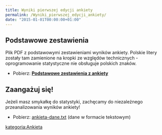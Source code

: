 ```yaml
---
title: Wyniki pierwszej edycji ankiety
permalink: /Wyniki_pierwszej_edycji_ankiety/
date: "2015-01-01T00:00:00+01:00"
---
```


Podstawowe zestawienia
----------------------

Plik PDF z podstawowymi zestawieniami wyników ankiety. Polskie litery zostały tam zamienione na kropki ze względów technicznych - oprogramowanie statystyczne nie obsługuje polskich znaków.

-   Pobierz: **[Podstawowe zestawienia z ankiety](/Media:ankieta-1-1.pdf "wikilink")**

Zaangażuj się!
--------------

Jeżeli masz smykałkę do statystyki, zachęcamy do niezależnego przeanalizowania wyników ankiety!

-   Pobierz: [ankieta-dane.txt](/Media:ankieta-dane.txt "wikilink") (dane w formacie tekstowym)

[kategoria:Ankieta](/atopedia/kategoria:Ankieta "wikilink")